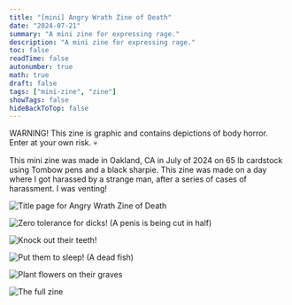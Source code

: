 ```yaml
---
title: "[mini] Angry Wrath Zine of Death"
date: "2024-07-21"
summary: "A mini zine for expressing rage."
description: "A mini zine for expressing rage."
toc: false
readTime: false
autonumber: true
math: true
draft: false
tags: ["mini-zine", "zine"]
showTags: false
hideBackToTop: false
---
```


WARNING! This zine is graphic and contains depictions of body horror. Enter at your own risk. :skull:

This mini zine was made in Oakland, CA in July of 2024 on 65 lb cardstock using Tombow pens and a black sharpie. This zine was made on a day where I got harassed by a strange man, after a series of cases of harassment. I was venting! 

![Title page for Angry Wrath Zine of Death](wrath-1.jpg#small)

![Zero tolerance for dicks! (A penis is being cut in half)](wrath-2.jpg#small)

![Knock out their teeth!](wrath-3.jpg#small)

![Put them to sleep! (A dead fish)](wrath-4.jpg#small)

![Plant flowers on their graves](wrath-5.jpg#small)

![The full zine](wrath-full-zine.jpg#small)
